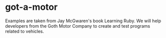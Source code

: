 # got-a-motor
 Examples are taken from Jay McGwaren's book Learning Ruby. We will help developers from the Goth Motor Company to create and test programs related to vehicles.
